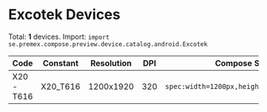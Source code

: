# Excotek Devices

Total: **1** devices. Import: `import se.premex.compose.preview.device.catalog.android.Excotek`

| Code | Constant | Resolution | DPI | Compose Spec | Preview Usage |
|------|----------|------------|-----|-------------|---------------|
| X20-T616 | X20_T616 | 1200x1920 | 320 | `spec:width=1200px,height=1920px,dpi=320` | `@Preview(device = Excotek.X20_T616)` |

<!-- Generated automatically. Do not edit manually. -->
